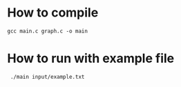 # How to compile
```gcc main.c graph.c -o main```
# How to run with example file
``` ./main input/example.txt```
